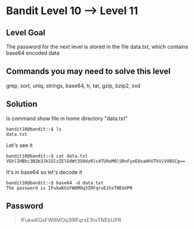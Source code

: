 # Bandit Level 10 --> Level 11
## Level Goal

The password for the next level is stored in the file data.txt, which contains base64 encoded data

## Commands you may need to solve this level
grep, sort, uniq, strings, base64, tr, tar, gzip, bzip2, xxd

## Solution
ls command show file in home directory "data.txt"  
```console
bandit10@bandit:~$ ls
data.txt
```

Let's see it
```console
bandit10@bandit:~$ cat data.txt
VGhlIHBhc3N3b3JkIGlzIElGdWt3S0dzRlc4TU9xM0lSRnFyeEUxaHhUTkViVVBSCg==
```

It's in base64 so let's decode it
```console
bandit10@bandit:~$ base64 -d data.txt
The password is IFukwKGsFW8MOq3IRFqrxE1hxTNEbUPR
```

## Password
> IFukwKGsFW8MOq3IRFqrxE1hxTNEbUPR

